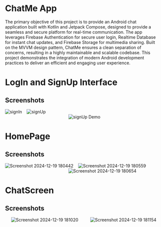 
# ChatMe App 
The primary objective of this project is to provide 
an Android chat application built with Kotlin and Jetpack Compose, designed to provide a seamless and secure platform for real-time communication. The app leverages Firebase Authentication for secure user login, Realtime Database for instant chat updates, and Firebase Storage for multimedia sharing. Built on the MVVM design pattern, ChatMe ensures a clean separation of concerns, resulting in a highly maintainable and scalable codebase. This project demonstrates the integration of modern Android development practices to deliver an efficient and engaging user experience.



# LogIn and SignUp Interface
## Screenshots
![signIn](https://github.com/user-attachments/assets/97d62d3e-2e62-49d8-be61-a52628258100) &nbsp;&nbsp; ![signUp](https://github.com/user-attachments/assets/10ab5d01-276c-4547-82a2-b2b79d754a70)  
&nbsp;&nbsp;&nbsp;&nbsp;&nbsp;&nbsp;&nbsp;&nbsp;
&nbsp;&nbsp;&nbsp;&nbsp;&nbsp;&nbsp;&nbsp;&nbsp;&nbsp;&nbsp;&nbsp;&nbsp;&nbsp;&nbsp;&nbsp;&nbsp;&nbsp;&nbsp;&nbsp;&nbsp;&nbsp;&nbsp;&nbsp;&nbsp;&nbsp;&nbsp;&nbsp;&nbsp;&nbsp;&nbsp;&nbsp;&nbsp;&nbsp;&nbsp;&nbsp;&nbsp;&nbsp;&nbsp;&nbsp;&nbsp;&nbsp;&nbsp;&nbsp;&nbsp;![signUp Demo](https://github.com/user-attachments/assets/8e063ae0-0dcc-43be-9b2e-b363d7086216)

# HomePage
## Screenshots
![Screenshot 2024-12-19 180442](https://github.com/user-attachments/assets/87436c0e-116e-42b9-bc77-b16e4f688754) &nbsp;&nbsp; ![Screenshot 2024-12-19 180559](https://github.com/user-attachments/assets/c66bf126-361f-4f78-b997-4ef72cc725a0)  
&nbsp;&nbsp;&nbsp;&nbsp;&nbsp;&nbsp;&nbsp;&nbsp;
&nbsp;&nbsp;&nbsp;&nbsp;&nbsp;&nbsp;&nbsp;&nbsp;&nbsp;&nbsp;&nbsp;&nbsp;&nbsp;&nbsp;&nbsp;&nbsp;&nbsp;&nbsp;&nbsp;&nbsp;&nbsp;&nbsp;&nbsp;&nbsp;&nbsp;&nbsp;&nbsp;&nbsp;&nbsp;&nbsp;&nbsp;&nbsp;&nbsp;&nbsp;&nbsp;&nbsp;&nbsp;&nbsp;&nbsp;&nbsp;&nbsp;&nbsp;&nbsp;&nbsp;![Screenshot 2024-12-19 180654](https://github.com/user-attachments/assets/1c715b24-44ab-4248-a4a3-f4c28dd4879c)

# ChatScreen
## Screenshots
&nbsp;&nbsp;&nbsp;&nbsp;
![Screenshot 2024-12-19 181020](https://github.com/user-attachments/assets/7b334d53-b837-4ed5-a007-e18825672207) 
&nbsp;&nbsp;&nbsp;&nbsp;&nbsp;&nbsp;&nbsp;&nbsp;
![Screenshot 2024-12-19 181154](https://github.com/user-attachments/assets/254be2aa-7399-4d42-a796-279710937920)

